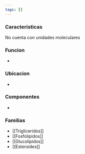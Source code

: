 ```yaml
---
tags: []
---
```


### Caracteristicas
No cuenta con unidades moleculares

### Funcion
- 

### Ubicacion
- 

### Componentes
- 

### Familias
- [[Trigliceridos]]
- [[Fosfolipidos]]
- [[Glucolipidos]]
- [[Esteroides]]